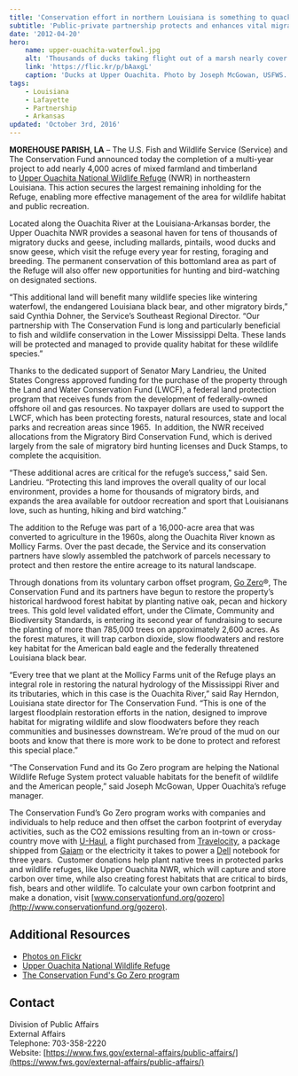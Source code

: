 ```yaml
---
title: 'Conservation effort in northern Louisiana is something to quack about'
subtitle: 'Public-private partnership protects and enhances vital migratory lands at Upper Ouachita National Wildlife Refuge'
date: '2012-04-20'
hero:
    name: upper-ouachita-waterfowl.jpg
    alt: 'Thousands of ducks taking flight out of a marsh nearly cover the sky.'
    link: 'https://flic.kr/p/bAaxgL'
    caption: 'Ducks at Upper Ouachita. Photo by Joseph McGowan, USFWS.'
tags:
    - Louisiana
    - Lafayette
    - Partnership
    - Arkansas
updated: 'October 3rd, 2016'
---
```


**MOREHOUSE PARISH, LA** – The U.S. Fish and Wildlife Service (Service) and The Conservation Fund announced today the completion of a multi-year project to add nearly 4,000 acres of mixed farmland and timberland to [Upper Ouachita National Wildlife Refuge](http://www.fws.gov/upperouachita/) (NWR) in northeastern Louisiana. This action secures the largest remaining inholding for the Refuge, enabling more effective management of the area for wildlife habitat and public recreation.

Located along the Ouachita River at the Louisiana-Arkansas border, the Upper Ouachita NWR provides a seasonal haven for tens of thousands of migratory ducks and geese, including mallards, pintails, wood ducks and snow geese, which visit the refuge every year for resting, foraging and breeding. The permanent conservation of this bottomland area as part of the Refuge will also offer new opportunities for hunting and bird-watching on designated sections. 

“This additional land will benefit many wildlife species like wintering waterfowl, the endangered Louisiana black bear, and other migratory birds,” said Cynthia Dohner, the Service’s Southeast Regional Director. “Our partnership with The Conservation Fund is long and particularly beneficial to fish and wildlife conservation in the Lower Mississippi Delta. These lands will be protected and managed to provide quality habitat for these wildlife species.”

Thanks to the dedicated support of Senator Mary Landrieu, the United States Congress approved funding for the purchase of the property through the Land and Water Conservation Fund (LWCF), a federal land protection program that receives funds from the development of federally-owned offshore oil and gas resources. No taxpayer dollars are used to support the LWCF, which has been protecting forests, natural resources, state and local parks and recreation areas since 1965.  In addition, the NWR received allocations from the Migratory Bird Conservation Fund, which is derived largely from the sale of migratory bird hunting licenses and Duck Stamps, to complete the acquisition.

“These additional acres are critical for the refuge’s success," said Sen. Landrieu. “Protecting this land improves the overall quality of our local environment, provides a home for thousands of migratory birds, and expands the area available for outdoor recreation and sport that Louisianans love, such as hunting, hiking and bird watching.”

The addition to the Refuge was part of a 16,000-acre area that was converted to agriculture in the 1960s, along the Ouachita River known as Mollicy Farms. Over the past decade, the Service and its conservation partners have slowly assembled the patchwork of parcels necessary to protect and then restore the entire acreage to its natural landscape. 

Through donations from its voluntary carbon offset program, [Go Zero](http://www.conservationfund.org/gozero "Link to non-FWS site")®, The Conservation Fund and its partners have begun to restore the property’s historical hardwood forest habitat by planting native oak, pecan and hickory trees. This gold level validated effort, under the Climate, Community and Biodiversity Standards, is entering its second year of fundraising to secure the planting of more than 785,000 trees on approximately 2,600 acres. As the forest matures, it will trap carbon dioxide, slow floodwaters and restore key habitat for the American bald eagle and the federally threatened Louisiana black bear. 

“Every tree that we plant at the Mollicy Farms unit of the Refuge plays an integral role in restoring the natural hydrology of the Mississippi River and its tributaries, which in this case is the Ouachita River,” said Ray Herndon, Louisiana state director for The Conservation Fund. “This is one of the largest floodplain restoration efforts in the nation, designed to improve habitat for migrating wildlife and slow floodwaters before they reach communities and businesses downstream. We’re proud of the mud on our boots and know that there is more work to be done to protect and reforest this special place.”

“The Conservation Fund and its Go Zero program are helping the National Wildlife Refuge System protect valuable habitats for the benefit of wildlife and the American people,” said Joseph McGowan, Upper Ouachita’s refuge manager. 

The Conservation Fund’s Go Zero program works with companies and individuals to help reduce and then offset the carbon footprint of everyday activities, such as the CO2 emissions resulting from an in-town or cross-country move with [U-Haul](http://www.uhaul.com/ "Link to non-FWS site"), a flight purchased from [Travelocity](http://www.travelocity.com/ "Link to non-FWS site"), a package shipped from [Gaiam](http://www.gaiam.com/) or the electricity it takes to power a [Dell](http://dell.com/earth "Link to non-FWS site") notebook for three years.  Customer donations help plant native trees in protected parks and wildlife refuges, like Upper Ouachita NWR, which will capture and store carbon over time, while also creating forest habitats that are critical to birds, fish, bears and other wildlife. To calculate your own carbon footprint and make a donation, visit [www.conservationfund.org/gozero](http://www.conservationfund.org/gozero).

## Additional Resources

 - [Photos on Flickr](http://bit.ly/IDMB6k)
 - [Upper Ouachita National Wildlife Refuge](https://www.fws.gov/upperouachita/)
 - [The Conservation Fund's Go Zero program](http://www.conservationfund.org/gozero/)

## Contact

Division of Public Affairs  
External Affairs  
Telephone: 703-358-2220  
Website: [https://www.fws.gov/external-affairs/public-affairs/](https://www.fws.gov/external-affairs/public-affairs/)
